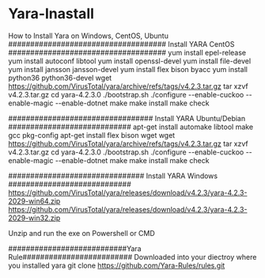 # Yara-Inastall
How to Install Yara on Windows, CentOS, Ubuntu
#################################### Install YARA CentOS ####################################
yum install epel-release
yum install autoconf libtool
yum install openssl-devel
yum install file-devel
yum install jansson jansson-devel
yum install flex bison byacc
yum install python36 python36-devel
wget https://github.com/VirusTotal/yara/archive/refs/tags/v4.2.3.tar.gz
tar xzvf v4.2.3.tar.gz
cd yara-4.2.3.0
./bootstrap.sh
./configure --enable-cuckoo --enable-magic --enable-dotnet
make
make install
make check

################################# Install YARA Ubuntu/Debian ############################
apt-get install automake libtool make gcc pkg-config
apt-get install flex bison
wget wget https://github.com/VirusTotal/yara/archive/refs/tags/v4.2.3.tar.gz
tar xzvf v4.2.3.tar.gz
cd yara-4.2.3.0
./bootstrap.sh
./configure --enable-cuckoo --enable-magic --enable-dotnet
make
make install
make check


############################### Install YARA Windows ############################
https://github.com/VirusTotal/yara/releases/download/v4.2.3/yara-4.2.3-2029-win64.zip
https://github.com/VirusTotal/yara/releases/download/v4.2.3/yara-4.2.3-2029-win32.zip

Unzip and run the exe on Powershell or CMD


###########################Yara Rule#########################
Downloaded into your diectroy where you installed yara
git clone https://github.com/Yara-Rules/rules.git
